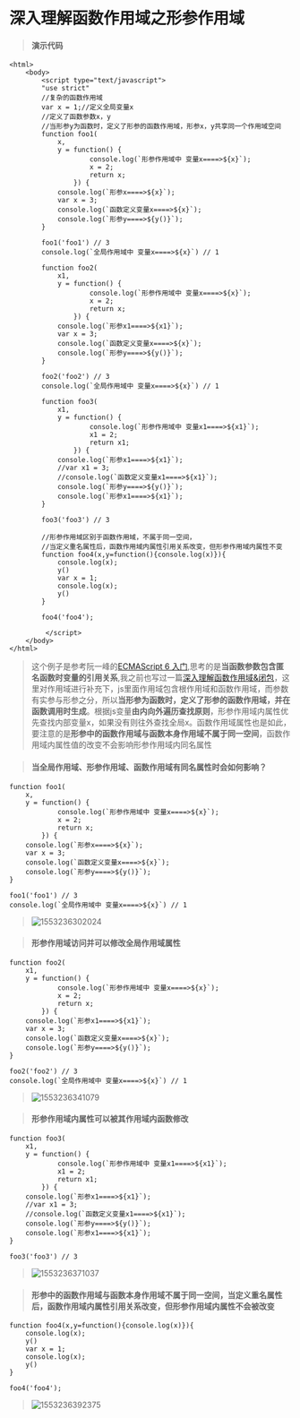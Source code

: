 # 深入理解函数作用域之形参作用域

> #### 演示代码

```
<html>
    <body>
        <script type="text/javascript">
        "use strict"
        //复杂的函数作用域
        var x = 1;//定义全局变量x
        //定义了函数参数x，y
        //当形参y为函数时，定义了形参的函数作用域，形参x，y共享同一个作用域空间
        function foo1(
            x,
            y = function() {
                    console.log(`形参作用域中 变量x====>${x}`);
                    x = 2;
                    return x;
                }) {
            console.log(`形参x====>${x}`);
            var x = 3;
            console.log(`函数定义变量x====>${x}`);
            console.log(`形参y====>${y()}`);
        }

        foo1('foo1') // 3
        console.log(`全局作用域中 变量x====>${x}`) // 1

        function foo2(
            x1,
            y = function() {
                    console.log(`形参作用域中 变量x====>${x}`);
                    x = 2;
                    return x;
                }) {
            console.log(`形参x1====>${x1}`);
            var x = 3;
            console.log(`函数定义变量x====>${x}`);
            console.log(`形参y====>${y()}`);
        }

        foo2('foo2') // 3
        console.log(`全局作用域中 变量x====>${x}`) // 1

        function foo3(
            x1,
            y = function() {
                    console.log(`形参作用域中 变量x1====>${x1}`);
                    x1 = 2;
                    return x1;
                }) {
            console.log(`形参x1====>${x1}`);
            //var x1 = 3;
            //console.log(`函数定义变量x1====>${x1}`);
            console.log(`形参y====>${y()}`);
            console.log(`形参x1====>${x1}`);
        }

        foo3('foo3') // 3

        //形参作用域区别于函数作用域，不属于同一空间，
        //当定义重名属性后，函数作用域内属性引用关系改变，但形参作用域内属性不变
        function foo4(x,y=function(){console.log(x)}){
            console.log(x);
            y()
            var x = 1;
            console.log(x);
            y()
        }

        foo4('foo4');

         </script>
    </body>
</html>
```

> 这个例子是参考阮一峰的[ECMAScript 6 入门](http://es6.ruanyifeng.com/#docs/function),思考的是**当函数参数包含匿名函数时变量的引用关系**,我之前也写过一篇[深入理解函数作用域&闭包](https://www.jianshu.com/p/397180d0e66c)，这里对作用域进行补充下，js里面作用域包含根作用域和函数作用域，而参数有实参与形参之分，所以**当形参为函数时，定义了形参的函数作用域，并在函数调用时生成**。根据js变量**由内向外遍历查找原则**，形参作用域内属性优先查找内部变量x，如果没有则往外查找全局x。函数作用域属性也是如此，要注意的是**形参中的函数作用域与函数本身作用域不属于同一空间**，函数作用域内属性值的改变不会影响形参作用域内同名属性

> #### 当全局作用域、形参作用域、函数作用域有同名属性时会如何影响？

```
function foo1(
    x,
    y = function() {
            console.log(`形参作用域中 变量x====>${x}`);
            x = 2;
            return x;
        }) {
    console.log(`形参x====>${x}`);
    var x = 3;
    console.log(`函数定义变量x====>${x}`);
    console.log(`形参y====>${y()}`);
}

foo1('foo1') // 3
console.log(`全局作用域中 变量x====>${x}`) // 1
```

> ![1553236302024](../../../web/blog-http/blog/assets/1553236302024.png)

> #### 形参作用域访问并可以修改全局作用域属性

```
function foo2(
    x1,
    y = function() {
            console.log(`形参作用域中 变量x====>${x}`);
            x = 2;
            return x;
        }) {
    console.log(`形参x1====>${x1}`);
    var x = 3;
    console.log(`函数定义变量x====>${x}`);
    console.log(`形参y====>${y()}`);
}

foo2('foo2') // 3
console.log(`全局作用域中 变量x====>${x}`) // 1
```

> ![1553236341079](../../../web/blog-http/blog/assets/1553236341079.png)

> #### 形参作用域内属性可以被其作用域内函数修改

```
function foo3(
    x1,
    y = function() {
            console.log(`形参作用域中 变量x1====>${x1}`);
            x1 = 2;
            return x1;
        }) {
    console.log(`形参x1====>${x1}`);
    //var x1 = 3;
    //console.log(`函数定义变量x1====>${x1}`);
    console.log(`形参y====>${y()}`);
    console.log(`形参x1====>${x1}`);
}

foo3('foo3') // 3
```

> ![1553236371037](../../../web/blog-http/blog/assets/1553236371037.png)

> #### 形参中的函数作用域与函数本身作用域不属于同一空间，当定义重名属性后，函数作用域内属性引用关系改变，但形参作用域内属性不会被改变

```
function foo4(x,y=function(){console.log(x)}){
    console.log(x);
    y()
    var x = 1;
    console.log(x);
    y()
}

foo4('foo4');
```

> ![1553236392375](../../../web/blog-http/blog/assets/1553236392375.png)

